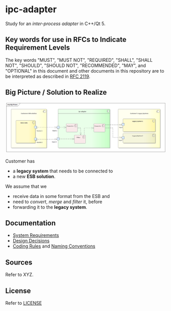 # ipc-adapter

Study for an _inter-process adapter_ in C++/Qt 5.

## Key words for use in RFCs to Indicate Requirement Levels
The key words "MUST", "MUST NOT", "REQUIRED", "SHALL", "SHALL NOT", "SHOULD", "SHOULD NOT", "RECOMMENDED",  "MAY", and "OPTIONAL" in this document and other documents in this repository are to be interpreted as described in [RFC 2119](https://www.ietf.org/rfc/rfc2119.txt).

## Big Picture / Solution to Realize
![ipc-adapter big picture](00_Documentation/big_picture.png)

Customer has
- a **legacy system** that needs to be connected to 
- a new **ESB solution**.

We assume that we 
- receive data in some format from the ESB and 
- need to _convert_, _merge_ and _filter_ it, before 
- forwarding it to the **legacy system**.


## Documentation

- [System Requirements](00_Documentation/System_Requirements.md)
- [Design Decisions](00_Documentation/Design_Decisions.md)
- [Coding Rules](00_Documentation/Coding_Rules.md) and [Naming Conventions](00_Documentation/Naming_Conventions.md)

## Sources

Refer to XYZ.

## License

Refer to [LICENSE](LICENSE)
